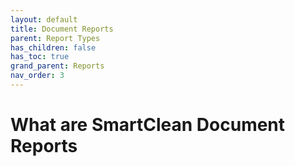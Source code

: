 ```yaml
---
layout: default
title: Document Reports
parent: Report Types
has_children: false
has_toc: true
grand_parent: Reports
nav_order: 3
---
```


# What are SmartClean Document Reports